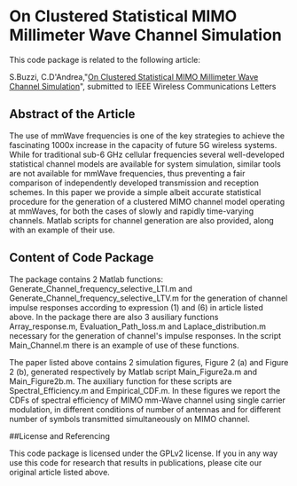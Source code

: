 On Clustered Statistical MIMO Millimeter Wave Channel Simulation
==========

This code package is related to the following article:

S.Buzzi, C.D'Andrea,"[On Clustered Statistical MIMO Millimeter Wave Channel Simulation](http://arxiv.org/pdf/1604.00648.pdf)", submitted to IEEE Wireless Communications Letters


## Abstract of the Article

The use of mmWave frequencies is one of the key strategies to achieve the fascinating 1000x increase in the capacity of future 5G wireless systems. While for traditional sub-6 GHz cellular frequencies several well-developed statistical channel models are available for system simulation, similar tools are not available for mmWave frequencies, thus preventing a fair comparison of independently developed transmission and reception schemes. In this paper we provide a simple albeit accurate statistical procedure for the generation of a clustered MIMO channel model operating at mmWaves, for both the cases of slowly and rapidly time-varying channels. Matlab scripts for channel generation are also provided, along with an example of their use.


## Content of Code Package

The package contains 2 Matlab functions: Generate_Channel_frequency_selective_LTI.m and Generate_Channel_frequency_selective_LTV.m for the generation of channel impulse responses according to expression (1) and (6) in article listed above. In the package there are also 3 ausiliary functions Array_response.m, Evaluation_Path_loss.m and Laplace_distribution.m necessary for the generation of channel's impulse responses. In the script Main_Channel.m there is an example of use of these functions.

The paper listed above contains 2 simulation figures, Figure 2 (a) and Figure 2 (b), generated respectively by Matlab script Main_Figure2a.m and Main_Figure2b.m. The auxiliary function for these scripts are Spectral_Efficiency.m and Empirical_CDF.m.
In these figures we report the CDFs of spectral efficiency of MIMO mm-Wave channel using single carrier modulation, in different conditions of number of antennas and for different number of symbols transmitted simultaneously on MIMO channel. 


##License and Referencing

This code package is licensed under the GPLv2 license. If you in any way use this code for research that results in publications, please cite our original article listed above.
